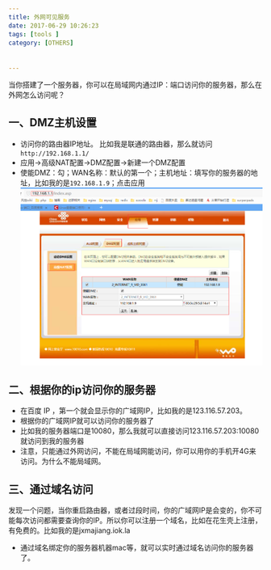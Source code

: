 ```yaml
---
title: 外网可见服务
date: 2017-06-29 10:26:23
tags: [tools ]
category: [OTHERS]


---
```


当你搭建了一个服务器，你可以在局域网内通过IP：端口访问你的服务器，那么在外网怎么访问呢？
<!--more-->
## 一、DMZ主机设置
- 访问你的路由器IP地址。
比如我是联通的路由器，那么就访问`http://192.168.1.1/`
- 应用->高级NAT配置->DMZ配置->新建一个DMZ配置
- 使能DMZ：勾；WAN名称：默认的第一个；主机地址：填写你的服务器的地址，比如我的是`192.168.1.9`；点击应用
![](/public/image/tools/show_out_net.png)

## 二、根据你的ip访问你的服务器
- 在百度 IP ，第一个就会显示你的广域网IP，比如我的是123.116.57.203。
- 根据你的广域网IP就可以访问你的服务器了
- 比如我的服务器端口是10080，那么我就可以直接访问123.116.57.203:10080就访问到我的服务器
- 注意，只能通过外网访问，不能在局域网能访问，你可以用你的手机开4G来访问。为什么不能局域网。

## 三、通过域名访问
发现一个问题，当你重启路由器，或者过段时间，你的广域网IP是会变的，你不可能每次访问都需要查询你的IP。所以你可以注册一个域名，比如在花生壳上注册，有免费的。比如我的是jxmajiang.iok.la
- 通过域名绑定你的服务器机器mac等，就可以实时通过域名访问你的服务器了。
